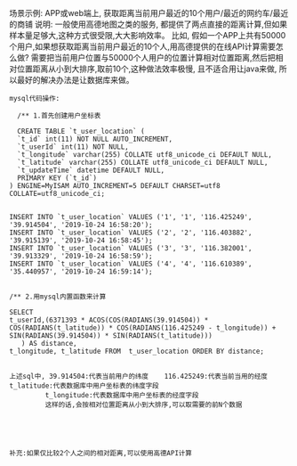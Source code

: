 场景示例: APP或web端上, 获取距离当前用户最近的10个用户/最近的网约车/最近的商铺
    说明: 一般使用高德地图之类的服务, 都提供了两点直接的距离计算,但如果样本量足够大,这种方式很受限,大大影响效率。
    比如, 假如一个APP上共有50000个用户,如果想获取距离当前用户最近的10个人,用高德提供的在线API计算需要怎么做? 
    需要把当前用户位置与50000个人用户的位置计算相对位置距离,然后把相对位置距离从小到大排序,取前10个,这种做法效率极慢,
    且不适合用让java来做, 所以最好的解决办法是让数据库来做。
    
    mysql代码操作:
    
      /** 1.首先创建用户坐标表
      
      CREATE TABLE `t_user_location` (
      `t_id` int(11) NOT NULL AUTO_INCREMENT,
      `t_userId` int(11) NOT NULL,
      `t_longitude` varchar(255) COLLATE utf8_unicode_ci DEFAULT NULL,
      `t_latitude` varchar(255) COLLATE utf8_unicode_ci DEFAULT NULL,
      `t_updateTime` datetime DEFAULT NULL,
      PRIMARY KEY (`t_id`)
    ) ENGINE=MyISAM AUTO_INCREMENT=5 DEFAULT CHARSET=utf8 COLLATE=utf8_unicode_ci;


    INSERT INTO `t_user_location` VALUES ('1', '1', '116.425249', '39.914504', '2019-10-24 16:58:20');
    INSERT INTO `t_user_location` VALUES ('2', '2', '116.403882', '39.915139', '2019-10-24 16:58:45');
    INSERT INTO `t_user_location` VALUES ('3', '3', '116.382001', '39.913329', '2019-10-24 16:58:59');
    INSERT INTO `t_user_location` VALUES ('4', '4', '116.610389', '35.440957', '2019-10-24 16:59:14');


    /** 2.用mysql内置函数来计算
    
    SELECT 
    t_userId,(6371393 * ACOS(COS(RADIANS(39.914504)) * COS(RADIANS(t_latitude)) * COS(RADIANS(116.425249 - t_longitude)) + SIN(RADIANS(39.914504)) * SIN(RADIANS(t_latitude)))
	   ) AS distance,
    t_longitude, t_latitude FROM  t_user_location ORDER BY distance; 
    
    
    上述sql中, 39.914504:代表当前用户的纬度    116.425249:代表当前当用的经度   t_latitude:代表数据库中用户坐标表的纬度字段 
             t_longitude:代表数据库中用户坐标表的经度字段 
             这样的话,会按相对位置距离从小到大排序,可以取需要的前N个数据
             
             
             
             
             
    补充:如果仅比较2个人之间的相对距离,可以使用高德API计算
    
    
